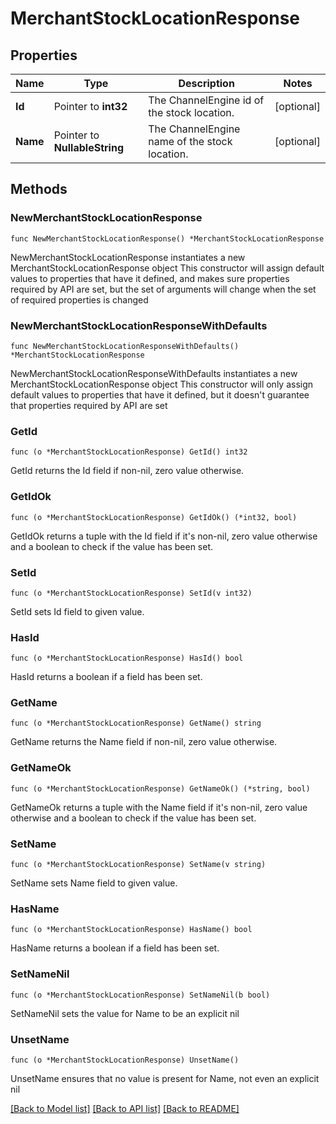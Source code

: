 # MerchantStockLocationResponse

## Properties

Name | Type | Description | Notes
------------ | ------------- | ------------- | -------------
**Id** | Pointer to **int32** | The ChannelEngine id of the stock location. | [optional] 
**Name** | Pointer to **NullableString** | The ChannelEngine name of the stock location. | [optional] 

## Methods

### NewMerchantStockLocationResponse

`func NewMerchantStockLocationResponse() *MerchantStockLocationResponse`

NewMerchantStockLocationResponse instantiates a new MerchantStockLocationResponse object
This constructor will assign default values to properties that have it defined,
and makes sure properties required by API are set, but the set of arguments
will change when the set of required properties is changed

### NewMerchantStockLocationResponseWithDefaults

`func NewMerchantStockLocationResponseWithDefaults() *MerchantStockLocationResponse`

NewMerchantStockLocationResponseWithDefaults instantiates a new MerchantStockLocationResponse object
This constructor will only assign default values to properties that have it defined,
but it doesn't guarantee that properties required by API are set

### GetId

`func (o *MerchantStockLocationResponse) GetId() int32`

GetId returns the Id field if non-nil, zero value otherwise.

### GetIdOk

`func (o *MerchantStockLocationResponse) GetIdOk() (*int32, bool)`

GetIdOk returns a tuple with the Id field if it's non-nil, zero value otherwise
and a boolean to check if the value has been set.

### SetId

`func (o *MerchantStockLocationResponse) SetId(v int32)`

SetId sets Id field to given value.

### HasId

`func (o *MerchantStockLocationResponse) HasId() bool`

HasId returns a boolean if a field has been set.

### GetName

`func (o *MerchantStockLocationResponse) GetName() string`

GetName returns the Name field if non-nil, zero value otherwise.

### GetNameOk

`func (o *MerchantStockLocationResponse) GetNameOk() (*string, bool)`

GetNameOk returns a tuple with the Name field if it's non-nil, zero value otherwise
and a boolean to check if the value has been set.

### SetName

`func (o *MerchantStockLocationResponse) SetName(v string)`

SetName sets Name field to given value.

### HasName

`func (o *MerchantStockLocationResponse) HasName() bool`

HasName returns a boolean if a field has been set.

### SetNameNil

`func (o *MerchantStockLocationResponse) SetNameNil(b bool)`

 SetNameNil sets the value for Name to be an explicit nil

### UnsetName
`func (o *MerchantStockLocationResponse) UnsetName()`

UnsetName ensures that no value is present for Name, not even an explicit nil

[[Back to Model list]](../README.md#documentation-for-models) [[Back to API list]](../README.md#documentation-for-api-endpoints) [[Back to README]](../README.md)


